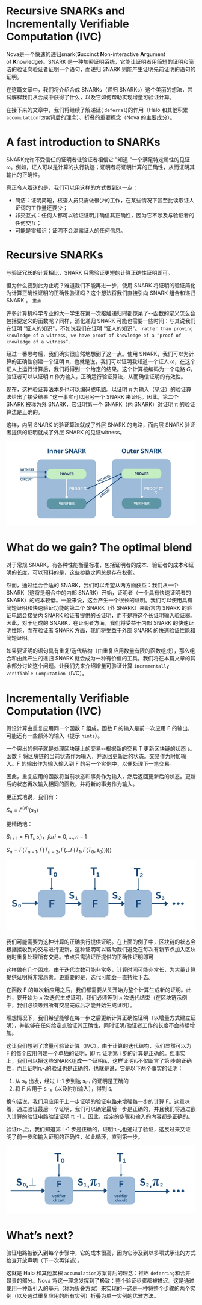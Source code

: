 # Recursive SNARKs and Incrementally Verifiable Computation (IVC)

Nova是一个快速的递归snark(**S**uccinct **N**on-interactive **Ar**gument of **K**nowledge)。SNARK 是一种加密证明系统，它能让证明者用简短的证明和简洁的验证向验证者证明一个语句，而递归 SNARK 则能产生证明先前证明的语句的证明。

在这篇文章中，我们将介绍合成 SNARKs（递归 SNARKs）这个美丽的想法，尝试解释我们从合成中获得了什么，以及它如何帮助实现增量可验证计算。

在接下来的文章中，我们将继续了解递延( `deferral`)的作用（Halo 和其他积累 `accumulationf方案`背后的理念）、折叠的重要概念（Nova 的主要成分）。

# **A fast introduction to SNARKs**

SNARK允许不受信任的证明者让验证者相信它 "知道 "一个满足特定属性的见证ω。例如，证人可以是计算的执行轨迹；证明者将证明计算的正确性，从而证明其输出的正确性。

真正令人着迷的是，我们可以用这样的方式做到这一点：

- 简洁：证明简短，核查人员只需做很少的工作，在某些情况下甚至比读取证人证词的工作量还要少；
- 非交互式：任何人都可以验证证明并确信其正确性，因为它不涉及与验证者的任何交互；
- 可能是零知识：证明不会泄露证人的任何信息。

# **Recursive SNARKs**

与验证冗长的计算相比，SNARK 只需验证更短的计算正确性证明即可。

但为什么要到此为止呢？难道我们不能再进一步，使用 SNARK 将证明的验证简化为计算正确性证明的正确性验证吗？这个想法将我们直接引向 SNARK 组合和递归 SNARK 。  `重点`

许多计算机科学专业的大一学生在第一次接触递归时都惊呆了--函数的定义怎么会包括要定义的函数呢？同样，消化递归 SNARK 可能也需要一些时间：与其说我们在证明 "证人的知识"，不如说我们在证明 "证人的知识"。 `rather than proving knowledge of a witness, we have proof of knowledge of a “proof of knowledge of a witness”.`

经过一番思考后，我们确实很自然地想到了这一点。使用 SNARK，我们可以为计算的正确性创建一个证明 π，也就是说，我们可以证明我知道一个证人 ω，在这个证人上运行计算后，我们将得到一个给定的结果。这个计算被编码为一个电路 𝐶。验证者可以以证明 π 作为输入，正确运行验证算法，从而确信证明的有效性。

现在，这种验证算法本身也可以编码成电路。以证明 π 为输入（见证）的验证算法给出了接受结果 "这一事实可以用另一个 SNARK 来证明。因此，第二个 SNARK 被称为外 SNARK，它证明第一个 SNARK（内 SNARK）对证明 π 的验证算法是正确的。

这样，内层 SNARK 的验证算法就成了外层 SNARK 的电路，而内层 SNARK 验证者提供的证明就成了外层 SNARK 的见证witness。

![Untitled](Recursive%20SNARKs%20and%20Incrementally%20Verifiable%20Comp%20716096563c8642f09d869c6fe138df24/Untitled.png)

# **What do we gain? The optimal blend**

对于常规 SNARK，有各种性能衡量标准，包括证明者的成本、验证者的成本和证明的长度。可以预料的是，这些参数之间总是存在权衡。

然而，通过组合合适的 SNARK，我们可以希望从两方面获益：我们从一个 SNARK（这将是组合中的内部 SNARK）开始，证明者（一个具有快速证明者的 SNARK）的成本较低。一般来说，这会产生一个很长的证明。我们可以使用具有简短证明和快速验证功能的第二个 SNARK（外 SNARK）来断言内 SNARK 的验证电路会接受内 SNARK 验证者提供的长证明，而不是将这个长证明输入验证器。因此，对于组成的 SNARK，在证明者方面，我们将受益于内部 SNARK 的快速证明性能，而在验证者 SNARK 方面，我们将受益于外部 SNARK 的快速验证性能和简短证明。

如果要证明的语句具有重复/迭代结构（由重复应用数量有限的函数组成），那么组合和由此产生的递归 SNARK 就会成为一种有价值的工具。我们将在本篇文章的其余部分讨论这个问题。让我们先来介绍增量可验证计算 `incrementally Verifiable Computation`（IVC）。

# **Incrementally Verifiable Computation (IVC)**

假设计算由重复应用同一个函数 F 组成。函数 F 的输入是前一次应用 F 的输出，可能还有一些额外的输入（提示 `hints`）。

一个突出的例子就是处理区块链上的交易--根据新的交易 T 更新区块链的状态 s。函数 F 将区块链的当前状态作为输入，并返回更新后的状态。交易作为附加输入。F 的输出作为输入输入到 F 的另一个实例中，以便处理下一笔交易。

因此，重复应用的函数将当前状态和事务作为输入，然后返回更新后的状态。更新后的状态再次输入相同的函数，并将新的事务作为输入。

更正式地说，我们有：

$S_n = F^{(N)}(s_0)$

更精确地：

$S_{i+1} = F(T_i,s_i)， for i=0,…,n-1$

$S_n = F(T_{n-1},F(T_{n-2},F(…F(T_1,F(T_0,s_0)))))$

![Untitled](Recursive%20SNARKs%20and%20Incrementally%20Verifiable%20Comp%20716096563c8642f09d869c6fe138df24/Untitled%201.png)

我们可能需要为这种计算的正确执行提供证明。在上面的例子中，区块链的状态会根据接收到的交易进行更新，这种证明可以帮助我们避免在每次有新节点加入区块链时重复处理所有交易。节点只需验证所提供的正确性证明即可

这样做有几个困难。由于迭代次数可能非常多，计算时间可能非常长，为大量计算提供证明将非常昂贵。更重要的是，迭代可能会一直持续下去。

在函数 F 的每次新应用之后，我们都需要从头开始为整个计算生成新的证明。此外，要开始为 𝓃 次迭代生成证明，我们必须等到 𝓃 次迭代结束（在区块链示例中，我们必须等到所有交易完成后才能开始生成证明）。

理想情况下，我们希望能够在每一步之后更新计算正确性证明（以增量方式建立证明），并能够在任何给定点验证其正确性，同时证明/验证者工作的长度不会持续增加。

这让我们想到了增量可验证计算（IVC）。由于计算的迭代结构，我们显然可以为 F 的每个应用创建一个单独的证明，即 πᵢ 证明第 i 步的计算是正确的。但事实上，我们可以把这些SNARK组成一个证明πᵢ，这样证明πᵢ不仅断言了第i步的正确性，而且证明πᵢ-₁的验证也是正确的，也就是说，它是以下两个事实的证明：

1. 从 s₀ 出发，经过 i -1 步到达 sᵢ-₁ 的证明是正确的
2. 将 F 应用于 sᵢ-₁（以及附加输入），得到 sᵢ

换句话说，我们用应用于上一步证明的验证电路来增强每一步的计算 F。这意味着，通过验证最后一个证明，我们可以确定最后一步是正确的，并且我们将通过嵌入计算的验证电路验证证明 πᵢ -1 。因此，给定的步骤和输入的内容都是正确的。

验证π-₁后，我们知道第 i -1 步是正确的，证明πᵢ-₂也通过了验证，这反过来又证明了前一步和输入证明的正确性，如此循环，直到第一步。

![Untitled](Recursive%20SNARKs%20and%20Incrementally%20Verifiable%20Comp%20716096563c8642f09d869c6fe138df24/Untitled%202.png)

# **What’s next?**

验证电路被嵌入到每个步骤中，它的成本很高，因为它涉及到以多项式承诺的方式检查开放声明（下一次再详述）。

这就是 Halo 和其他累积 `accumulation`方案背后的理念：推迟 `deferring`和合并昂贵的部分。Nova 将这一理念发挥到了极致：整个验证步骤都被推迟。这是通过使用一种新引入的基元（称为折叠方案）来实现的--这是一种将整个步骤的两个实例（以及通过重复应用的所有实例）折叠为单一实例的优雅方法。